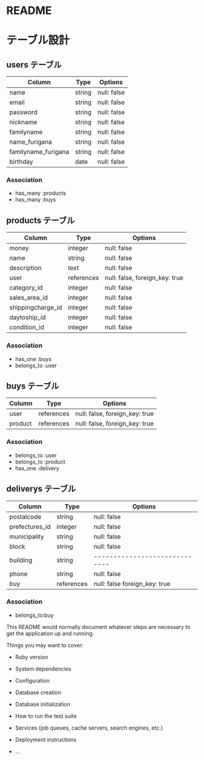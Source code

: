 # README
# テーブル設計

## users テーブル

| Column               | Type   | Options     |
| -------------------- | ------ | ----------- |
| name                 | string | null: false |
| email                | string | null: false |
| password             | string | null: false |
| nickname             | string | null: false |
| familyname           | string | null: false |
| name_furigana        | string | null: false |
| familyname_furigana  | string | null: false |
| birthday             | date   | null: false |

### Association

- has_many :products
- has_many :buys

## products テーブル

| Column             | Type       | Options                        |
| ------------------ | ---------- | ------------------------------ |
| money              | integer    | null: false                    |
| name               | string     | null: false                    |
| description        | text       | null: false                    |
| user               | references | null: false, foreign_key: true |
| category_id        | integer    | null: false                    |
| sales_area_id      | integer    | null: false                    |
| shippingcharge_id  | integer    | null: false                    |
| daytoship_id       | integer    | null: false                    |
| condition_id       | integer    | null: false                    |

### Association

- has_one :buys
- belongs_to :user


## buys テーブル

| Column    | Type       | Options                        |
| --------- | ---------- | ------------------------------ |
| user      | references | null: false, foreign_key: true |
| product   | references | null: false, foreign_key: true |

### Association

- belongs_to :user
- belongs_to :product
- has_one :delivery

## deliverys テーブル

| Column           | Type        | Options                      |
| ---------------- | ----------- | ---------------------------- |
| postalcode       | string      | null: false                  |
| prefectures_id   | integer     | null: false                  |
| municipality     | string      | null: false                  |
| block            | string      | null: false                  |
| building         | string      | -----------------------------|
| phone            | string      | null: false                  |
| buy              | references  | null: false foreign_key: true|

### Association

- belongs_to:buy

This README would normally document whatever steps are necessary to get the
application up and running.

Things you may want to cover:

* Ruby version

* System dependencies

* Configuration

* Database creation

* Database initialization

* How to run the test suite

* Services (job queues, cache servers, search engines, etc.)

* Deployment instructions

* ...
